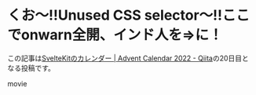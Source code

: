 # くお〜!!Unused CSS selector〜!!ここでonwarn全開、インド人を=>に！

この記事は[SvelteKitのカレンダー | Advent Calendar 2022 - Qiita](https://qiita.com/advent-calendar/2022/sveltekit)の20日目となる投稿です。

movie

## 
